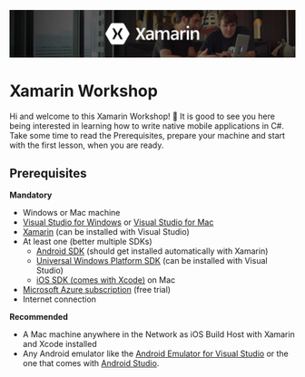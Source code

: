 ![Header](Misc/header.jpg)

# Xamarin Workshop
Hi and welcome to this Xamarin Workshop! 🎉 It is good to see you here being interested in learning how to write native mobile applications in C#. Take some time to read the Prerequisites, prepare your machine and start with the first lesson, when you are ready.

## Prerequisites
**Mandatory**
- Windows or Mac machine
- [Visual Studio for Windows]() or [Visual Studio for Mac]()
- [Xamarin](https://www.xamarin.com/download) (can be installed with Visual Studio)
- At least one (better multiple SDKs)
    - [Android SDK](https://developer.android.com/studio/index.html#downloads) (should get installed automatically with Xamarin)
    - [Universal Windows Platform SDK](https://developer.microsoft.com/windows/downloads/windows-10-sdk) (can be installed with Visual Studio)
    - [iOS SDK (comes with Xcode)](https://itunes.apple.com/de/app/xcode/id497799835?mt=12) on Mac
- [Microsoft Azure subscription](https://azure.microsoft.com/en-us/free/) (free trial)
- Internet connection

**Recommended**
- A Mac machine anywhere in the Network as iOS Build Host with Xamarin and Xcode installed
- Any Android emulator like the [Android Emulator for Visual Studio](https://www.visualstudio.com/vs/msft-android-emulator/) or the one that comes with [Android Studio](https://developer.android.com/studio/index.html).
